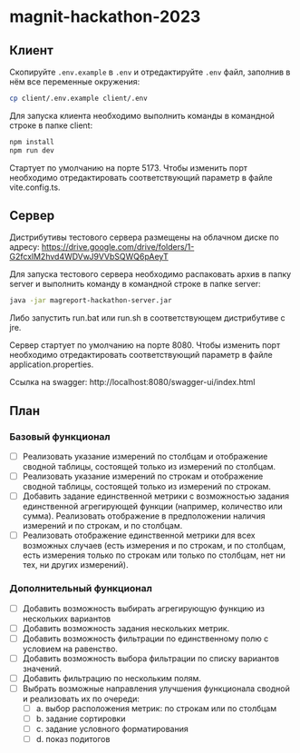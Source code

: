 # magnit-hackathon-2023

## Клиент

Скопируйте `.env.example` в `.env` и отредактируйте `.env` файл, заполнив в нём все переменные окружения:

```bash
cp client/.env.example client/.env
```

Для запуска клиента необходимо выполнить команды в командной строке в папке client:

```bash
npm install
npm run dev
```

Стартует по умолчанию на порте 5173. Чтобы изменить порт необходимо отредактировать соответствующий параметр в файле vite.config.ts.

## Сервер

Дистрибутивы тестового сервера размещены на облачном диске по адресу: https://drive.google.com/drive/folders/1-G2fcxlM2hvd4WDVwJ9VVbSQWQ6pAeyT

Для запуска тестового сервера необходимо распаковать архив в папку server и выполнить команду в командной строке в папке server:

```bash
java -jar magreport-hackathon-server.jar
```

Либо запустить run.bat или run.sh в соответствующем дистрибутиве с jre.

Сервер стартует по умолчанию на порте 8080. 
Чтобы изменить порт необходимо отредактировать соответствующий параметр в файле application.properties.

Ссылка на swagger: http://localhost:8080/swagger-ui/index.html

## План

### Базовый функционал
- [ ] Реализовать указание измерений по столбцам и отображение сводной таблицы, состоящей только из измерений по столбцам.
- [ ] Реализовать указание измерений по строкам и отображение сводной таблицы, состоящей только из измерений по строкам.
- [ ] Добавить задание единственной метрики с возможностью задания единственной агрегирующей функции (например, количество или сумма). Реализовать отображение в предположении наличия измерений и по строкам, и по столбцам.
- [ ] Реализовать отображение единственной метрики для всех возможных случаев (есть измерения и по строкам, и по столбцам, есть измерения только по строкам или только по столбцам, нет ни тех, ни других измерений).

### Дополнительный функционал
- [ ] Добавить возможность выбирать агрегирующую функцию из нескольких вариантов
- [ ] Добавить возможность задания нескольких метрик.
- [ ] Добавить возможность фильтрации по единственному полю с условием на равенство.
- [ ] Добавить возможность выбора фильтрации по списку вариантов значений.
- [ ] Добавить фильтрацию по нескольким полям.
- [ ] Выбрать возможные направления улучшения функционала сводной и реализовать их по очереди: 
	- [ ] a. выбор расположения метрик: по строкам или по столбцам
	- [ ] b. задание сортировки
	- [ ] c. задание условного форматирования
	- [ ] d. показ подитогов